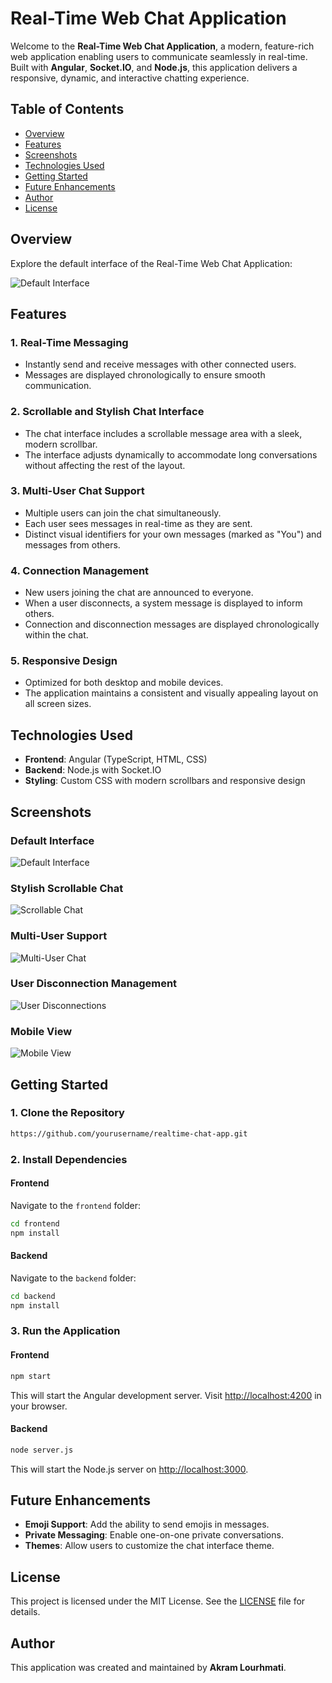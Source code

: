 # Real-Time Web Chat Application

Welcome to the **Real-Time Web Chat Application**, a modern, feature-rich web application enabling users to communicate seamlessly in real-time. Built with **Angular**, **Socket.IO**, and **Node.js**, this application delivers a responsive, dynamic, and interactive chatting experience.

## **Table of Contents**

- [Overview](#overview)
- [Features](#features)
- [Screenshots](#screenshots)
- [Technologies Used](#technologies-used)
- [Getting Started](#getting-started)
- [Future Enhancements](#future-enhancements)
- [Author](#author)
- [License](#license)


## **Overview**

Explore the default interface of the Real-Time Web Chat Application:

![Default Interface](screenshot/default.PNG)


## **Features**

### **1. Real-Time Messaging**
- Instantly send and receive messages with other connected users.
- Messages are displayed chronologically to ensure smooth communication.

### **2. Scrollable and Stylish Chat Interface**
- The chat interface includes a scrollable message area with a sleek, modern scrollbar.
- The interface adjusts dynamically to accommodate long conversations without affecting the rest of the layout.

### **3. Multi-User Chat Support**
- Multiple users can join the chat simultaneously.
- Each user sees messages in real-time as they are sent.
- Distinct visual identifiers for your own messages (marked as "You") and messages from others.

### **4. Connection Management**
- New users joining the chat are announced to everyone.
- When a user disconnects, a system message is displayed to inform others.
- Connection and disconnection messages are displayed chronologically within the chat.

### **5. Responsive Design**
- Optimized for both desktop and mobile devices.
- The application maintains a consistent and visually appealing layout on all screen sizes.

## **Technologies Used**

- **Frontend**: Angular (TypeScript, HTML, CSS)
- **Backend**: Node.js with Socket.IO
- **Styling**: Custom CSS with modern scrollbars and responsive design

## **Screenshots**

### **Default Interface**
![Default Interface](screenshot/default.PNG)

### **Stylish Scrollable Chat**
![Scrollable Chat](screenshot/exemple1.PNG)

### **Multi-User Support**
![Multi-User Chat](screenshot/exemple2.PNG)

### **User Disconnection Management**
![User Disconnections](screenshot/exemple3.PNG)

### **Mobile View**
![Mobile View](screenshot/exemple4.PNG)

## **Getting Started**

### **1. Clone the Repository**
```bash
https://github.com/yourusername/realtime-chat-app.git
```

### **2. Install Dependencies**
#### **Frontend**
Navigate to the `frontend` folder:
```bash
cd frontend
npm install
```

#### **Backend**
Navigate to the `backend` folder:
```bash
cd backend
npm install
```

### **3. Run the Application**
#### **Frontend**
```bash
npm start
```
This will start the Angular development server. Visit [http://localhost:4200](http://localhost:4200) in your browser.

#### **Backend**
```bash
node server.js
```
This will start the Node.js server on [http://localhost:3000](http://localhost:3000).


## **Future Enhancements**
- **Emoji Support**: Add the ability to send emojis in messages.
- **Private Messaging**: Enable one-on-one private conversations.
- **Themes**: Allow users to customize the chat interface theme.

## **License**
This project is licensed under the MIT License. See the [LICENSE](LICENSE) file for details.

## **Author**
This application was created and maintained by **Akram Lourhmati**.



